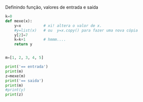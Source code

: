 
Definindo função, valores de entrada e saída
```python
k=0
def mexe(x):
    y=x          # xi! altera o valor de x.
    #y=list(x)   # ou  y=x.copy() para fazer uma nova cópia
    y[2]=7
    k=k+1        # hmmm.... 
    return y


m=[1, 2, 3, 4, 5]

print('== entrada')
print(m)
z=mexe(m)
print('== saida')
print(m)
#print(y)
print(z)
```
